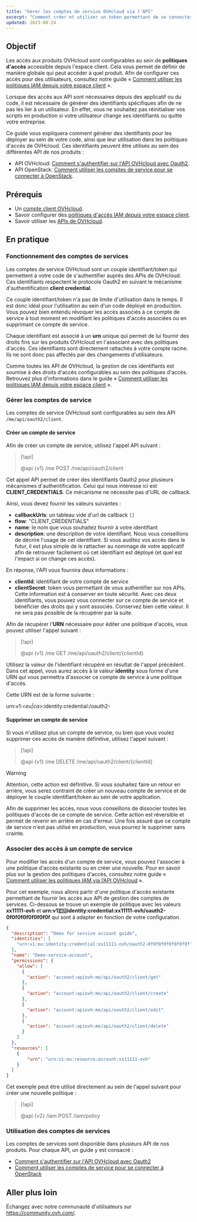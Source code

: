 ```yaml
---
title: "Gérer les comptes de service OVHcloud via l'API"
excerpt: "Comment créer et utiliser un token permettant de se connecter à l'ensemble des API de OVHcloud"
updated: 2023-08-24
---
```


 

## Objectif

Les accès aux produits OVHcloud sont configurables au sein de **politiques d'accès** accessible depuis l'espace client. Cela vous permet de définir de manière globale qui peut accéder à quel produit. Afin de configurer ces accès pour des utilisateurs, consultez notre guide « [Comment utiliser les politiques IAM depuis votre espace client](/pages/account_and_service_management/account_information/iam-policy-ui) ».

Lorsque des accès aux API sont nécessaires depuis des applicatif ou du code, il est nécessaire de générer des identifiants spécifiques afin de ne pas les lier à un utilisateur. En effet, vous ne souhaitez pas réinitialiser vos scripts en production si votre utilisateur change ses identifiants ou quitte votre entreprise.

Ce guide vous expliquera comment générer des identifiants pour les déployer au sein de votre code, ainsi que leur utilisation dans les politiques d'accès de OVHcloud.
Ces identifiants peuvent être utilisés au sein des différentes API de nos produits : 

- API OVHcloud: [Comment s'authentifier sur l'API OVHcloud avec Oauth2](/pages/account_and_service_management/account_information/authenticate-api-with-service-account).
- API OpenStack: [Comment utiliser les comptes de service pour se connecter à OpenStack](/pages/manage_and_operate/iam/authenticate-api-openstack-with-service-account).

## Prérequis

- Un [compte client OVHcloud](/pages/account_and_service_management/account_information/ovhcloud-account-creation).
- Savoir configurer des [politiques d'accès IAM depuis votre espace client](/pages/account_and_service_management/account_information/iam-policy-ui).
- Savoir utiliser les [APIs de OVHcloud](/pages/manage_and_operate/api/first-steps).

## En pratique

### Fonctionnement des comptes de services

Les comptes de service OVHcloud sont un couple identifiant/token qui permettent à votre code de s'authentifier auprès des APIs de OVHcloud. Ces identifiants respectent le protocole Oauth2 en suivant le mécanisme d'authentification **client credential**.

Ce couple identifiant/token n'a pas de limite d'utilisation dans le temps. Il est donc idéal pour l'utilisation au sein d'un code déployé en production. Vous pouvez bien entendu révoquer les accès associés à ce compte de service à tout moment en modifiant les politiques d'accès associées ou en supprimant ce compte de service.

Chaque identifiant est associé à un **urn** unique qui permet de lui fournir des droits fins sur les produits OVHcloud en l'associant avec des politiques d'accès. Ces identifiants sont directement rattachés à votre compte racine. Ils ne sont donc pas affectés par des changements d'utilisateurs. 

Comme toutes les API de OVHcloud, la gestion de ces identifiants est soumise à des droits d'accès configurables au sein des politiques d'accès. Retrouvez plus d'informations dans le guide « [Comment utiliser les politiques IAM depuis votre espace client](/pages/account_and_service_management/account_information/iam-policy-ui) ».

### Gérer les comptes de service

Les comptes de service OVHcloud sont configurables au sein des API `/me/api/oauth2/client`.

#### Créer un compte de service

Afin de créer un compte de service, utilisez l'appel API suivant :

> [!api]
>
> @api {v1} /me POST /me/api/oauth2/client
>

Cet appel API permet de créer des identifiants Oauth2 pour plusieurs mécanismes d'authentification. Celui qui nous intéresse ici est **CLIENT_CREDENTIALS**. Ce mécanisme ne nécessite pas d'URL de callback.

Ainsi, vous devez fournir les valeurs suivantes :

- **callbackUrls**: un tableau vide d'url de callback `[]`
- **flow**: "CLIENT_CREDENTIALS"
- **name**: le nom que vous souhaitez fournir à votre identifiant
- **description**: une description de votre identifiant. Nous vous conseillons de décrire l'usage de cet identifiant. Si vous auditez vos accès dans le futur, il est plus simple de le rattacher au nommage de votre applicatif afin de retrouver facilement où cet identifiant est déployé (et quel est l'impact si on change ces accès).

En réponse, l'API vous fournira deux informations :

- **clientId**: identifiant de votre compte de service
- **clientSecret**: token vous permettant de vous authentifier sur nos APIs. Cette information est à conserver en toute sécurité. Avec ces deux identifiants, vous pouvez vous connecter sur ce compte de service et bénéficier des droits qui y sont associés. Conservez bien cette valeur. Il ne sera pas possible de la récupérer par la suite.

Afin de récupérer l'**URN** nécessaire pour éditer une politique d'accès, vous pouvez utiliser l'appel suivant :

> [!api]
>
> @api {v1} /me GET /me/api/oauth2/client/{clientId}
>

Utilisez la valeur de l'identifiant récupéré en résultat de l'appel précédent.<br>
Dans cet appel, vous aurez accès à la valeur **identity** sous forme d'une URN qui vous permettra d'associer ce compte de service à une politique d'accès.

Cette URN est de la forme suivante :

urn:v1:*<eu|ca>*:identity:credential:*<xx11111-ovh>*/oauth2-*<clientId>*

#### Supprimer un compte de service

Si vous n'utilisez plus un compte de service, ou bien que vous voulez supprimer ces accès de manière définitive, utilisez l'appel suivant :

> [!api]
>
> @api {v1} /me DELETE /me/api/oauth2/client/{clientId}
>

> [!warning]
>
> Attention, cette action est définitive. Si vous souhaitez faire un retour en arrière, vous serez contraint de créer un nouveau compte de service et de déployer le couple identifiant/token au sein de votre application.
> 
> Afin de supprimer les accès, nous vous conseillons de dissocier toutes les politiques d'accès de ce compte de service. Cette action est réversible et permet de revenir en arrière en cas d'erreur. Une fois assuré que ce compte de service n'est pas utilisé en production, vous pourrez le supprimer sans crainte.
>

### Associer des accès à un compte de service

Pour modifier les accès d'un compte de service, vous pouvez l'associer à une politique d'accès existante ou en créer une nouvelle. Pour en savoir plus sur la gestion des politiques d'accès, consultez notre guide « [Comment utiliser les politiques IAM via l’API OVHcloud](/pages/account_and_service_management/account_information/iam-policies-api) ».

Pour cet exemple, nous allons partir d'une politique d'accès existante permettant de fournir les accès aux API de gestion des comptes de services. Ci-dessous se trouve un exemple de politique avec les valeurs **xx11111-ovh** et **urn:v1:eu:identity:credential:xx11111-ovh/oauth2-0f0f0f0f0f0f0f0f** qui sont à adapter en fonction de votre configuration.

```json
{
  "description": "Demo for service account guide",
  "identities": [
    "urn:v1:eu:identity:credential:xx11111-ovh/oauth2-0f0f0f0f0f0f0f0f"
  ],
  "name": "Demo-service-account",
  "permissions": {
    "allow": [
      {
        "action": "account:apiovh:me/api/oauth2/client/get"
      },
      {
        "action": "account:apiovh:me/api/oauth2/client/create"
      },
      {
        "action": "account:apiovh:me/api/oauth2/client/edit"
      },
      {
        "action": "account:apiovh:me/api/oauth2/client/delete"
      }
    ]
  },
  "resources": [
    {
        "urn": "urn:v1:eu:resource:account:xx11111-ovh"
    }
  ]
}
```

Cet exemple peut être utilisé directement au sein de l'appel suivant pour créer une nouvelle politique :

> [!api]
>
> @api {v2} /iam POST /iam/policy
>

### Utilisation des comptes de services

Les comptes de services sont disponible dans plusieurs API de nos produits. Pour chaque API, un guide y est consacré :

- [Comment s'authentifier sur l'API OVHcloud avec Oauth2](/pages/account_and_service_management/account_information/authenticate-api-with-service-account)
- [Comment utiliser les comptes de service pour se connecter à OpenStack](/pages/manage_and_operate/iam/authenticate-api-openstack-with-service-account)

## Aller plus loin

Échangez avec notre communauté d'utilisateurs sur <https://community.ovh.com/>.